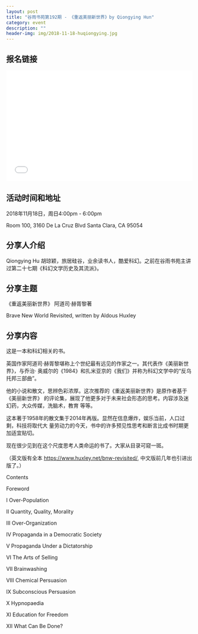 ```yaml
---
layout: post
title: "谷雨书苑第192期 - 《重返美丽新世界》by Qiongying Hun"
category: event
description: ""
header-img: img/2018-11-18-huqiongying.jpg
---
```


## 报名链接
<div style="width:100%; text-align:left;" ><iframe src="//eventbrite.com/tickets-external?eid=52517471170&ref=etckt" frameborder="0" height="300" width="100%" vspace="0" hspace="0" marginheight="5" marginwidth="5" scrolling="auto" allowtransparency="true"></iframe></div>

## 活动时间和地址
2018年11月18日，周日4:00pm - 6:00pm

Room 100, 3160 De La Cruz Blvd Santa Clara, CA 95054

## 分享人介绍
Qiongying Hu 胡琼颖，旅居硅谷，业余读书人，酷爱科幻。之前在谷雨书苑主讲过第二十七期《科幻文学历史及其流派》。

## 分享主题

《重返美丽新世界》 阿道司·赫胥黎著

Brave New World Revisited, written by Aldous Huxley

## 分享内容  
这是一本和科幻相关的书。

英国作家阿道司·赫胥黎堪称上个世纪最有远见的作家之一。其代表作《美丽新世界》，与乔治·
奥威尔的《1984》和扎米亚京的《我们》并称为科幻文学中的“反乌托邦三部曲”。

他的小说和散文，思辨色彩浓厚。这次推荐的《重返美丽新世界》是原作者基于《美丽新世界》
的评论集，展现了他更多对于未来社会形态的思考。内容涉及迷幻药，大众传媒，洗脑术，教育
等等。

这本著于1958年的散文集于2014年再版。显然在信息爆炸，娱乐当前，人口过剩，科技将取代大
量劳动力的今天，书中的许多预见性思考和断言比成书时期更加适宜贴切。

现在很少见到在这个尺度思考人类命运的书了。大家从目录可窥一斑。

（英文版有全本 https://www.huxley.net/bnw-revisited/, 中文版前几年也引进出版了。）

Contents

Foreword 

I Over-Population

II Quantity, Quality, Morality 

III Over-Organization 

IV Propaganda in a Democratic Society 

V Propaganda Under a Dictatorship 

VI The Arts of Selling 

VII Brainwashing 

VIII Chemical Persuasion 

IX Subconscious Persuasion 

X Hypnopaedia 

XI Education for Freedom 

XII What Can Be Done?
